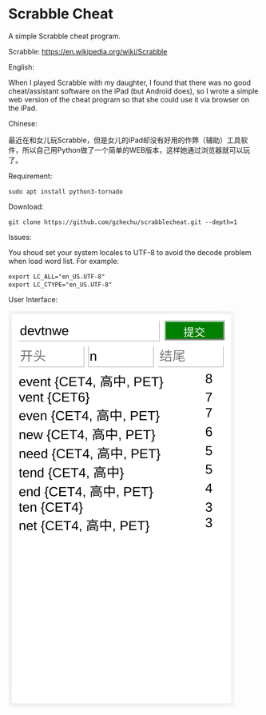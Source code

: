 # Scrabble Cheat

A simple Scrabble cheat program.

Scrabble: https://en.wikipedia.org/wiki/Scrabble

English:

When I played Scrabble with my daughter, I found that there was no good cheat/assistant software on the iPad (but Android does), so I wrote a simple web version of the cheat program so that she could use it via browser on the iPad.

Chinese:

最近在和女儿玩Scrabble，但是女儿的iPad却没有好用的作弊（辅助）工具软件，所以自己用Python做了一个简单的WEB版本，这样她通过浏览器就可以玩了。

Requirement:

	sudo apt install python3-tornado


Download:

	git clone https://github.com/gzhechu/scrabblecheat.git --depth=1

Issues:

You shoud set your system locales to UTF-8 to avoid the decode problem when load word list. For example: 

	export LC_ALL="en_US.UTF-8"
	export LC_CTYPE="en_US.UTF-8"

User Interface:

![user interface](./static/ui.png  "UI")